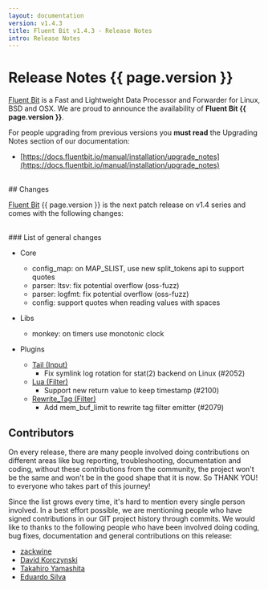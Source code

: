 ```yaml
---
layout: documentation
version: v1.4.3
title: Fluent Bit v1.4.3 - Release Notes
intro: Release Notes
---
```


# Release Notes {{ page.version }}

[Fluent Bit](http://fluentbit.io) is a Fast and Lightweight Data Processor and Forwarder for Linux, BSD and OSX. We are proud to announce the availability of __Fluent Bit {{ page.version }}__.

For people upgrading from previous versions you __must read__ the Upgrading Notes section of our documentation:

- [https://docs.fluentbit.io/manual/installation/upgrade_notes](https://docs.fluentbit.io/manual/installation/upgrade_notes)

<br>
## Changes

[Fluent Bit](https://fluentbit.io) {{ page.version }} is the next patch release on v1.4 series and comes with the following changes:

<br>
### List of general changes

 - Core
   - config_map: on MAP_SLIST, use new split_tokens api to support quotes
   - parser: ltsv: fix potential overflow (oss-fuzz)
   - parser: logfmt: fix potential overflow (oss-fuzz)
   - config: support quotes when reading values with spaces

 - Libs
   - monkey: on timers use monotonic clock

 - Plugins
   - [Tail (Input)](https://docs.fluentbit.io/manual/pipeline/inputs/tail/)
      - Fix symlink log rotation for stat(2) backend on Linux (#2052)
   - [Lua (Filter)](https://docs.fluentbit.io/manual/pipeline/filters/lua/)
      - Support new return value to keep timestamp (#2100)
   - [Rewrite_Tag (Filter)](https://docs.fluentbit.io/manual/pipeline/filters/rewrite_tag/)
      - Add mem_buf_limit to rewrite tag filter emitter (#2079)

## Contributors

On every release, there are many people involved doing contributions on different areas like bug reporting, troubleshooting, documentation and coding, without these contributions from the community, the project won't be the same and won't be in the good shape that it is now. So THANK YOU! to everyone who takes part of this journey!

Since the list grows every time, it's hard to mention every single person involved. In a best effort possible, we are mentioning people who have signed contributions in our GIT project history through commits. We would like to thanks to the following people who have been involved doing coding, bug fixes, documentation and general contributions on this release:

- [zackwine](https://github.com/zackwine)
- [David Korczynski](https://github.com/DavidKorczynski)
- [Takahiro Yamashita](https://github.com/nokute78)
- [Eduardo Silva](https://github.com/edsiper)
